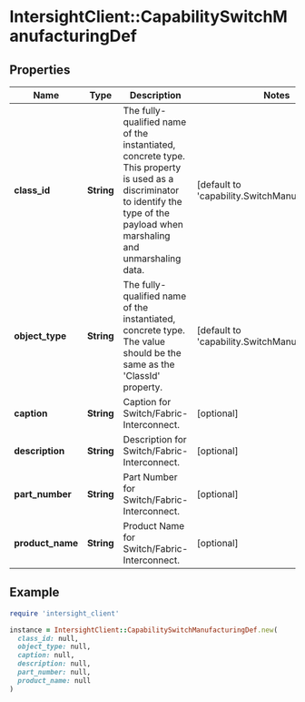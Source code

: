 # IntersightClient::CapabilitySwitchManufacturingDef

## Properties

| Name | Type | Description | Notes |
| ---- | ---- | ----------- | ----- |
| **class_id** | **String** | The fully-qualified name of the instantiated, concrete type. This property is used as a discriminator to identify the type of the payload when marshaling and unmarshaling data. | [default to &#39;capability.SwitchManufacturingDef&#39;] |
| **object_type** | **String** | The fully-qualified name of the instantiated, concrete type. The value should be the same as the &#39;ClassId&#39; property. | [default to &#39;capability.SwitchManufacturingDef&#39;] |
| **caption** | **String** | Caption for Switch/Fabric-Interconnect. | [optional] |
| **description** | **String** | Description for Switch/Fabric-Interconnect. | [optional] |
| **part_number** | **String** | Part Number for Switch/Fabric-Interconnect. | [optional] |
| **product_name** | **String** | Product Name for Switch/Fabric-Interconnect. | [optional] |

## Example

```ruby
require 'intersight_client'

instance = IntersightClient::CapabilitySwitchManufacturingDef.new(
  class_id: null,
  object_type: null,
  caption: null,
  description: null,
  part_number: null,
  product_name: null
)
```

